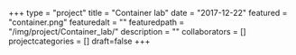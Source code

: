 +++
type = "project"
title = "Container lab"
date = "2017-12-22"
featured = "container.png"
featuredalt = ""
featuredpath = "/img/project/Container_lab/"
description = ""
collaborators = []
projectcategories = []
draft=false
+++
